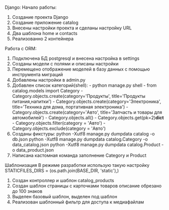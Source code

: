 Django:
Начало работы:
1. Создание проекта Django 
2. Создание приложение catalog
3. Внесены настройки проекта и сделаны настройку URL
4. Два шаблона home и contacts
5. Реализованно 2 контейнера

Работа с ORM:
1. Подключена БД postgresql и внесена настройка в settings
2. Созданы модели с полями и описаны настройки 
3. Перемещено отображение моделей в базу данных с помощью инструмента миграций
4. Добавлены настройки в admin.py 
5. Добавлен список категорий(shell):
        - python manage.py shell
        - from catalog.models import Category
        - Category.objects.create(category='Продукты', title='Продукты питания,напитки')
        - Category.objects.create(category='Электроника', title='Техника для дома, портативная электроника')
        - Category.objects.create(category='Авто', title='Запчасть и товары  для автомобилей')
        - Category.objects.all() 
        - Category.objects.get(pk=2)__dict__
        - Category.objects.filter(category = 'Авто')
        - Category.objects.exclude(category = 'Авто')
6. Созданы фикстуры: python -Xutf8 manage.py dumpdata catalog -o db.json
                     python -Xutf8 manage.py dumpdata catalog.Category -o data_catalog.json
                     python -Xutf8 manage.py dumpdata catalog.Product -o data_product.json
7. Написана кастомная команда заполнение Category и Product

Шаблонизация 
В режиме разработки использую такую настройку STATICFILES_DIRS = (os.path.join(BASE_DIR, 'static'),)

1. Создан контроллер и шаблон catalog_products 
2. Создан шаблон страницы с карточками товаров описание обрезано до 100 знаков
3. Выделен базовый шаблон, выделен под шаблон 
4. Реализован шаблонный фильтр для доступа к медиафайлам